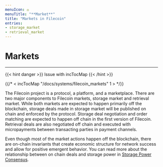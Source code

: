 ```yaml
---
menuIcon: ⚖️
menuTitle: "**Market**"
title: "Markets in Filecoin"
entries:
- storage_market
- retrieval_market
---
```


# Markets
---

{{< hint danger >}}
Issue with incTocMap
{{< /hint >}}

{{/* < incTocMap "/docs/systems/filecoin_markets" 1 > */}}

The Filecoin project is a protocol, a platform, and a marketplace. There are two major components to Filecoin markets, storage market and retrieval market. While both markets are expected to happen primarily off the blockchain, storage deals made in storage market will be published on chain and enforced by the protocol. Storage deal negotiation and order matching are expected to happen off chain in the first version of Filecoin. Retrieval deals are also negotiated off chain and executed with micropayments between transacting parties in payment channels.

Even though most of the market actions happen off the blockchain, there are on-chain invariants that create economic structure for network success and allow for positive emergent behavior. You can read more about the
relationship between on chain deals and storage power in [Storage Power Consensus](\missing-link).
